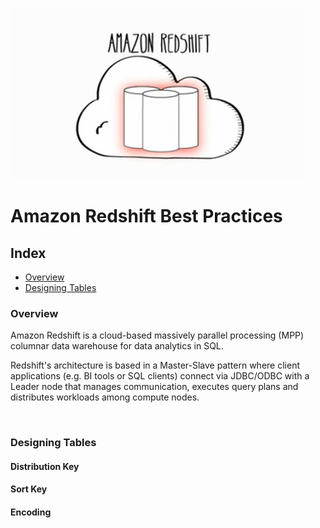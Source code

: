 ![alt text](static/redshift-logo.png "REDSHIFT")

# Amazon Redshift Best Practices

## Index

* [Overview](#overview)
* [Designing Tables](#designing-tables)

### Overview

Amazon Redshift is a cloud-based massively parallel processing (MPP) columnar data warehouse for data analytics in SQL.

Redshift's architecture is based in a Master-Slave pattern where client applications (e.g. BI tools or SQL clients) connect via JDBC/ODBC with
a Leader node that manages communication, executes query plans and distributes workloads among compute nodes.

<p align="center"><img source="static/cluster-overview.png"/></p>

### Designing Tables

#### Distribution Key

#### Sort Key

#### Encoding
